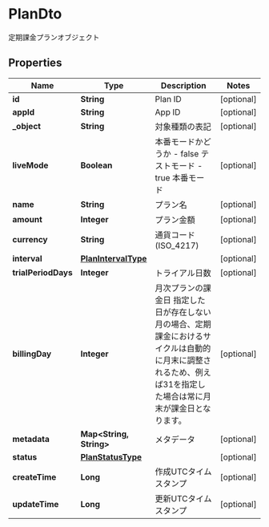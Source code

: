 

# PlanDto

定期課金プランオブジェクト
## Properties

Name | Type | Description | Notes
------------ | ------------- | ------------- | -------------
**id** | **String** | Plan ID |  [optional]
**appId** | **String** | App ID |  [optional]
**_object** | **String** | 対象種類の表記 |  [optional]
**liveMode** | **Boolean** | 本番モードかどうか - false テストモード - true 本番モード  |  [optional]
**name** | **String** | プラン名 |  [optional]
**amount** | **Integer** | プラン金額 |  [optional]
**currency** | **String** | 通貨コード (ISO_4217) |  [optional]
**interval** | [**PlanIntervalType**](PlanIntervalType.md) |  |  [optional]
**trialPeriodDays** | **Integer** | トライアル日数 |  [optional]
**billingDay** | **Integer** | 月次プランの課金日 指定した日が存在しない月の場合、定期課金におけるサイクルは自動的に月末に調整されるため、例えば31を指定した場合は常に月末が課金日となります。  |  [optional]
**metadata** | **Map&lt;String, String&gt;** | メタデータ |  [optional]
**status** | [**PlanStatusType**](PlanStatusType.md) |  |  [optional]
**createTime** | **Long** | 作成UTCタイムスタンプ |  [optional]
**updateTime** | **Long** | 更新UTCタイムスタンプ |  [optional]



